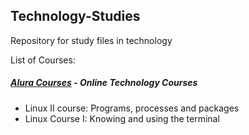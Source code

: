 ## Technology-Studies
Repository for study files in technology

List of Courses:
##### [Alura Courses](https://github.com/hugoledra/Technology-Studies/blob/master/Alura%20Courses/README.md) - Online Technology Courses
  - Linux II course: Programs, processes and packages
  - Linux Course I: Knowing and using the terminal
